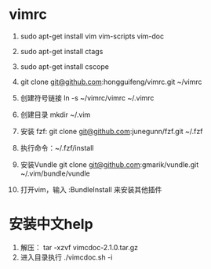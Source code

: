 # vimrc
1. sudo apt-get install vim vim-scripts vim-doc
1. sudo apt-get install ctags
1. sudo apt-get install cscope

1. git clone git@github.com:hongguifeng/vimrc.git ~/vimrc

1. 创建符号链接 ln -s ~/vimrc/vimrc ~/.vimrc

1. 创建目录 mkdir ~/.vim

1. 安装 fzf:  git clone git@github.com:junegunn/fzf.git ~/.fzf

1. 执行命令：~/.fzf/install

1. 安装Vundle git clone git@github.com:gmarik/vundle.git ~/.vim/bundle/vundle

1. 打开vim，输入 :BundleInstall 来安装其他插件

# 安装中文help
1. 解压： tar -xzvf vimcdoc-2.1.0.tar.gz
1. 进入目录执行 ./vimcdoc.sh -i
